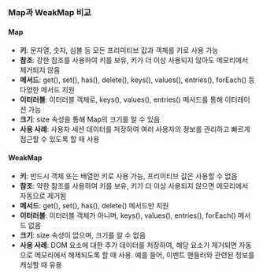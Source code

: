 ### Map과 WeakMap 비교

#### Map
- **키**: 문자열, 숫자, 심볼 등 모든 프리미티브 값과 객체를 키로 사용 가능
- **참조**: 강한 참조를 사용하여 키를 보유, 키가 더 이상 사용되지 않아도 메모리에서 제거되지 않음
- **메서드**: get(), set(), has(), delete(), keys(), values(), entries(), forEach() 등 다양한 메서드 지원
- **이터러블**: 이터러블 객체로, keys(), values(), entries() 메서드를 통해 이터레이션 가능
- **크기**: size 속성을 통해 Map의 크기를 알 수 있음
- **사용 사례**: 사용자 세션 데이터를 저장하여 여러 사용자의 정보를 관리하고 빠르게 접근할 수 있도록 할 때 사용

#### WeakMap
- **키**: 반드시 객체 또는 배열만 키로 사용 가능, 프리미티브 값은 사용할 수 없음
- **참조**: 약한 참조를 사용하여 키를 보유, 키가 더 이상 사용되지 않으면 메모리에서 자동으로 제거됨
- **메서드**: get(), set(), has(), delete() 메서드만 지원
- **이터러블**: 이터러블 객체가 아니며, keys(), values(), entries(), forEach() 메서드 없음
- **크기**: size 속성이 없으며, 크기를 알 수 없음
- **사용 사례**: DOM 요소에 대한 추가 데이터를 저장하여, 해당 요소가 제거되면 자동으로 메모리에서 해제되도록 할 때 사용. 예를 들어, 이벤트 핸들러와 관련된 정보를 캐싱할 때 유용
